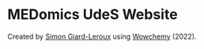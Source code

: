 # MEDomics UdeS Website

Created by [Simon Giard-Leroux](https://github.com/sgiardl) using [Wowchemy](https://wowchemy.com) (2022).
